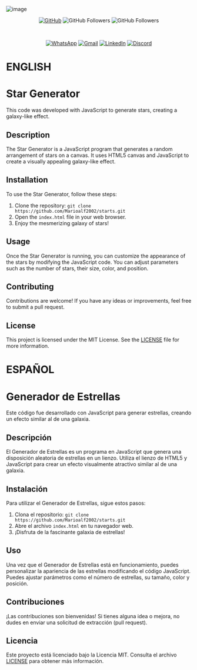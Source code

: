 ![image](https://github.com/Marioalf2002/starts/assets/52926248/cfbe5df5-2525-49ff-af42-36d3f64914fc)

<div align="center">

[![GitHub](https://img.shields.io/badge/GitHub-Profile-black?style=flat&logo=github)](https://github.com/Marioalf2002)
![GitHub Followers](https://img.shields.io/github/followers/Marioalf2002?style=social)
![GitHub Followers](https://img.shields.io/github/stars/Marioalf2002?style=social)

<br>

[![WhatsApp](https://img.shields.io/badge/WhatsApp-Chat-green?style=flat&logo=whatsapp)](https://wa.me/message/MC62R3PTOHVDN1)
[![Gmail](https://img.shields.io/badge/Gmail-Email-red?style=flat&logo=gmail)](contacto@mariowebdesigns.com)
[![LinkedIn](https://img.shields.io/badge/LinkedIn-Profile-blue?style=flat&logo=linkedin)](https://www.linkedin.com/in/mariowebdesign)
[![Discord](https://img.shields.io/badge/Discord-Chat-blue?style=flat&logo=discord)](https://discordapp.com/users/744348258893168680)

</div>

# ENGLISH

# Star Generator

This code was developed with JavaScript to generate stars, creating a galaxy-like effect.

## Description

The Star Generator is a JavaScript program that generates a random arrangement of stars on a canvas. It uses HTML5 canvas and JavaScript to create a visually appealing galaxy-like effect.

## Installation

To use the Star Generator, follow these steps:

1. Clone the repository: `git clone https://github.com/Marioalf2002/starts.git`
2. Open the `index.html` file in your web browser.
3. Enjoy the mesmerizing galaxy of stars!

## Usage

Once the Star Generator is running, you can customize the appearance of the stars by modifying the JavaScript code. You can adjust parameters such as the number of stars, their size, color, and position.

## Contributing

Contributions are welcome! If you have any ideas or improvements, feel free to submit a pull request.

## License

This project is licensed under the MIT License. See the [LICENSE](https://github.com/Marioalf2002/starts/edit/main/LICENCE.md) file for more information.

# ESPAÑOL

# Generador de Estrellas

Este código fue desarrollado con JavaScript para generar estrellas, creando un efecto similar al de una galaxia.

## Descripción

El Generador de Estrellas es un programa en JavaScript que genera una disposición aleatoria de estrellas en un lienzo. Utiliza el lienzo de HTML5 y JavaScript para crear un efecto visualmente atractivo similar al de una galaxia.

## Instalación

Para utilizar el Generador de Estrellas, sigue estos pasos:

1. Clona el repositorio: `git clone https://github.com/Marioalf2002/starts.git`
2. Abre el archivo `index.html` en tu navegador web.
3. ¡Disfruta de la fascinante galaxia de estrellas!

## Uso

Una vez que el Generador de Estrellas está en funcionamiento, puedes personalizar la apariencia de las estrellas modificando el código JavaScript. Puedes ajustar parámetros como el número de estrellas, su tamaño, color y posición.

## Contribuciones

¡Las contribuciones son bienvenidas! Si tienes alguna idea o mejora, no dudes en enviar una solicitud de extracción (pull request).

## Licencia

Este proyecto está licenciado bajo la Licencia MIT. Consulta el archivo [LICENSE](https://github.com/Marioalf2002/starts/edit/main/LICENCE.md) para obtener más información.
